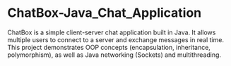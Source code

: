 # ChatBox-Java_Chat_Application
ChatBox is a simple client-server chat application built in Java. It allows multiple users to connect to a server and exchange messages in real time. This project demonstrates OOP concepts (encapsulation, inheritance, polymorphism), as well as Java networking (Sockets) and multithreading.
